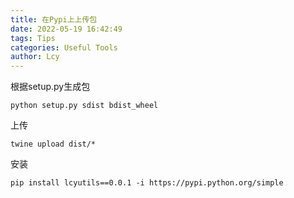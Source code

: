 ```yaml
---
title: 在Pypi上上传包
date: 2022-05-19 16:42:49
tags: Tips
categories: Useful Tools
author: Lcy
---
```




根据setup.py生成包

```shell
python setup.py sdist bdist_wheel
```

上传

```shell
twine upload dist/*
```

安装

```shell
pip install lcyutils==0.0.1 -i https://pypi.python.org/simple
```

